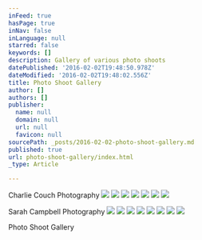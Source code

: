 ```yaml
---
inFeed: true
hasPage: true
inNav: false
inLanguage: null
starred: false
keywords: []
description: Gallery of various photo shoots
datePublished: '2016-02-02T19:48:50.978Z'
dateModified: '2016-02-02T19:48:02.556Z'
title: Photo Shoot Gallery
author: []
authors: []
publisher:
  name: null
  domain: null
  url: null
  favicon: null
sourcePath: _posts/2016-02-02-photo-shoot-gallery.md
published: true
url: photo-shoot-gallery/index.html
_type: Article

---
```

Charlie Couch Photography
![](https://the-grid-user-content.s3-us-west-2.amazonaws.com/3742b65d-85e0-4fd8-a8c9-4719de7f506b.jpg)
![](https://the-grid-user-content.s3-us-west-2.amazonaws.com/10986435-13f9-4ae6-908a-68507e686405.jpg)
![](https://the-grid-user-content.s3-us-west-2.amazonaws.com/4e3d676b-1fe5-461e-93ca-bdc9a4443cc2.jpg)
![](https://the-grid-user-content.s3-us-west-2.amazonaws.com/ce543bd5-bc15-4656-9e8a-053f9681b6c7.jpg)
![](https://the-grid-user-content.s3-us-west-2.amazonaws.com/caa50e90-2d8c-4fbe-88a7-783ea9946ceb.jpg)
![](https://the-grid-user-content.s3-us-west-2.amazonaws.com/ab96af65-605f-4543-b8bc-6808c5c72b3a.jpg)
![](https://the-grid-user-content.s3-us-west-2.amazonaws.com/0381e7e7-4873-4f43-9c75-baa38b0ca299.jpg)

Sarah Campbell Photography
![](https://the-grid-user-content.s3-us-west-2.amazonaws.com/ae191912-e31f-432a-a3bd-fabd41d63a58.jpg)
![](https://the-grid-user-content.s3-us-west-2.amazonaws.com/d50b2f27-31e1-4466-b5ab-8aeee7bf6933.jpg)
![](https://the-grid-user-content.s3-us-west-2.amazonaws.com/83988777-0105-42da-b662-7e6982b79d68.jpg)
![](https://the-grid-user-content.s3-us-west-2.amazonaws.com/659446d7-394f-40e1-9b12-b34fb58c719f.jpg)
![](https://the-grid-user-content.s3-us-west-2.amazonaws.com/40471977-3af5-4f71-a285-6b9e59da6d44.jpg)
![](https://the-grid-user-content.s3-us-west-2.amazonaws.com/b625ff83-9ff9-44e0-ac4c-909761a0e0f1.jpg)
![](https://the-grid-user-content.s3-us-west-2.amazonaws.com/55ba65ce-a5a1-4d36-b377-8bf1f60d2b49.jpg)
![](https://the-grid-user-content.s3-us-west-2.amazonaws.com/377c2faa-854d-48eb-ac52-95d5425e7585.jpg)

Photo Shoot Gallery